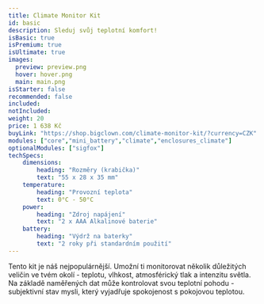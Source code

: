 ```yaml
---
title: Climate Monitor Kit
id: basic
description: Sleduj svůj teplotní komfort!
isBasic: true
isPremium: true
isUltimate: true
images:
  preview: preview.png
  hover: hover.png
  main: main.png
isStarter: false
recommended: false
included:
notIncluded:
weight: 20
price: 1 638 Kč
buyLink: "https://shop.bigclown.com/climate-monitor-kit/?currency=CZK"
modules: ["core","mini_battery","climate","enclosures_climate"]
optionalModules: ["sigfox"]
techSpecs:
    dimensions:
        heading: "Rozměry (krabička)"
        text: "55 x 28 x 35 mm"
    temperature:
        heading: "Provozní teplota"
        text: 0°C - 50°C
    power:
        heading: "Zdroj napájení"
        text: "2 x AAA Alkalinové baterie"
    battery:
        heading: "Výdrž na baterky"
        text: "2 roky při standardním použití"
---
```


Tento kit je náš nejpopulárnější. Umožní ti monitorovat několik důležitých veličin ve tvém okolí - teplotu, vlhkost, atmosférický tlak a intenzitu světla. Na základě naměřených dat může kontrolovat svou teplotní pohodu - subjektivní stav mysli, který vyjadřuje spokojenost s pokojovou teplotou.
